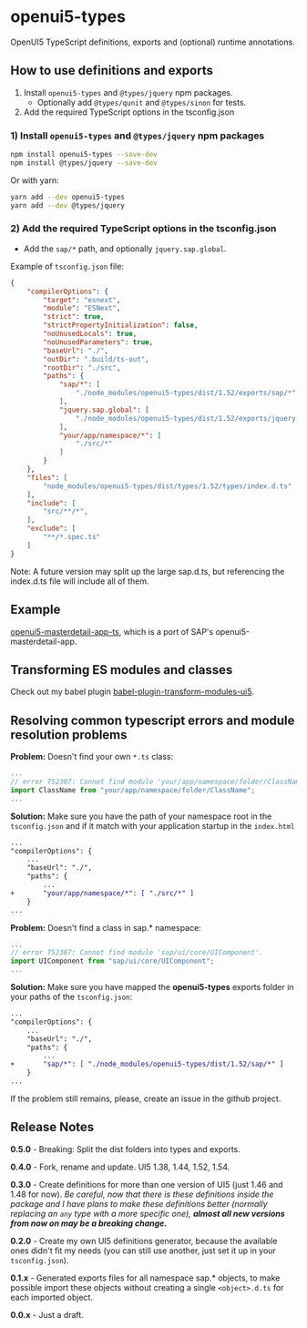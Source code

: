 # openui5-types

OpenUI5 TypeScript definitions, exports and (optional) runtime annotations.

## How to use definitions and exports

1. Install `openui5-types` and `@types/jquery` npm packages.
    * Optionally add `@types/qunit` and `@types/sinon` for tests.
2. Add the required TypeScript options in the tsconfig.json

### 1) Install `openui5-types` and `@types/jquery` npm packages

```sh
npm install openui5-types --save-dev
npm install @types/jquery --save-dev
```

Or with yarn:

```sh
yarn add --dev openui5-types
yarn add --dev @types/jquery
```

### 2) Add the required TypeScript options in the tsconfig.json

* Add the `sap/*` path, and optionally `jquery.sap.global`.

Example of `tsconfig.json` file:

```json
{
    "compilerOptions": {
        "target": "esnext",
        "module": "ESNext",
        "strict": true,
        "strictPropertyInitialization": false,
        "noUnusedLocals": true,
        "noUnusedParameters": true,
        "baseUrl": "./",
        "outDir": ".build/ts-out",
        "rootDir": "./src",
        "paths": {
            "sap/*": [
                "./node_modules/openui5-types/dist/1.52/exports/sap/*"
            ],
            "jquery.sap.global": [
                "./node_modules/openui5-types/dist/1.52/exports/jquery.sap.global.d.ts"
            ],
            "your/app/namespace/*": [
                "./src/*"
            ]
        }
    },
    "files": [
        "node_modules/openui5-types/dist/types/1.52/types/index.d.ts"
    ],
    "include": [
        "src/**/*",
    ],
    "exclude": [
        "**/*.spec.ts"
    ]
}
```

Note: A future version may split up the large sap.d.ts, but referencing the index.d.ts file will include all of them.

## Example

[openui5-masterdetail-app-ts](https://github.com/r-murphy/openui5-masterdetail-app-ts), which is a port of SAP's openui5-masterdetail-app.

## Transforming ES modules and classes

Check out my babel plugin [babel-plugin-transform-modules-ui5](https://github.com/r-murphy/babel-plugin-transform-modules-ui5).

## Resolving common typescript errors and module resolution problems

**Problem:** Doesn't find your own `*.ts` class:

```typescript
...
// error TS2307: Cannot find module 'your/app/namespace/folder/ClassName'.
import ClassName from "your/app/namespace/folder/ClassName";
...
```

**Solution:** Make sure you have the path of your namespace root in the `tsconfig.json` and if it match with your application startup in the `index.html`

```diff
...
"compilerOptions": {
    ...
    "baseUrl": "./",
    "paths": {
        ...
+       "your/app/namespace/*": [ "./src/*" ]
    }
...
```

**Problem:** Doesn't find a class in sap.* namespace:

```typescript
...
// error TS2307: Cannot find module 'sap/ui/core/UIComponent'.
import UIComponent from "sap/ui/core/UIComponent";
...
```

**Solution:** Make sure you have mapped the **openui5-types** exports folder in your paths of the `tsconfig.json`:

```diff
...
"compilerOptions": {
    ...
    "baseUrl": "./",
    "paths": {
        ...
+       "sap/*": [ "./node_modules/openui5-types/dist/1.52/sap/*" ]
    }
...
```

If the problem still remains, please, create an issue in the github project.

## Release Notes

**0.5.0** - Breaking: Split the dist folders into types and exports.

**0.4.0** - Fork, rename and update. UI5 1.38, 1.44, 1.52, 1.54.

**0.3.0** - Create definitions for more than one version of UI5 (just 1.46 and 1.48 for now). *Be careful, now that there is these definitions inside the package and I have plans to make these definitions better (normally replacing an `any` type with a more specific one), **almost all new versions from now on may be a breaking change.***

**0.2.0** - Create my own UI5 definitions generator, because the available ones didn't fit my needs (you can still use another, just set it up in your `tsconfig.json`).

**0.1.x** - Generated exports files for all namespace sap.* objects, to make possible import these objects without creating a single `<object>.d.ts` for each imported object.

**0.0.x** - Just a draft.
